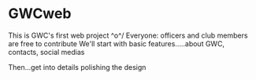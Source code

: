 # GWCweb

This is GWC's first web project \^o^/
Everyone: officers and club members are free to contribute
We'll start with basic features.....about GWC, contacts, social medias

Then...get into details polishing the design
